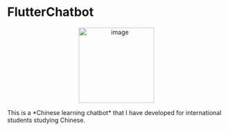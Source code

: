 # FlutterChatbot
<p align="center">
<img align="center" width="174" alt="image" src="https://user-images.githubusercontent.com/63805954/120632857-04d5e100-c49c-11eb-9fa9-57db513eec68.png">
  </p>
This is a *Chinese learning chatbot* that I have developed for international students studying Chinese.

